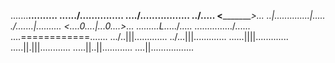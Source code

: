 .......______..........
....../......\.........
..../..........\.......
../______________\.....
<__________________>...
..|..............|.....
./..._....|..._...\....
<....0....|...0....>...
.\........L_...../.....
...\............/......
....============.......
.../..|||.......\......
../...|||........\.....
......||||.............
.....||.|||............
.....||..||............
....||.................
